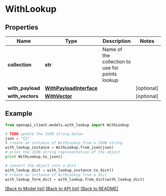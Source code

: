 # WithLookup


## Properties
Name | Type | Description | Notes
------------ | ------------- | ------------- | -------------
**collection** | **str** | Name of the collection to use for points lookup | 
**with_payload** | [**WithPayloadInterface**](WithPayloadInterface.md) |  | [optional] 
**with_vectors** | [**WithVector**](WithVector.md) |  | [optional] 

## Example

```python
from openapi_client.models.with_lookup import WithLookup

# TODO update the JSON string below
json = "{}"
# create an instance of WithLookup from a JSON string
with_lookup_instance = WithLookup.from_json(json)
# print the JSON string representation of the object
print WithLookup.to_json()

# convert the object into a dict
with_lookup_dict = with_lookup_instance.to_dict()
# create an instance of WithLookup from a dict
with_lookup_form_dict = with_lookup.from_dict(with_lookup_dict)
```
[[Back to Model list]](../README.md#documentation-for-models) [[Back to API list]](../README.md#documentation-for-api-endpoints) [[Back to README]](../README.md)


